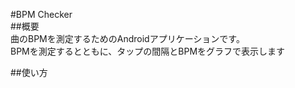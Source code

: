 #BPM Checker  
##概要  
曲のBPMを測定するためのAndroidアプリケーションです。  
BPMを測定するとともに、タップの間隔とBPMをグラフで表示します  
  
##使い方  
